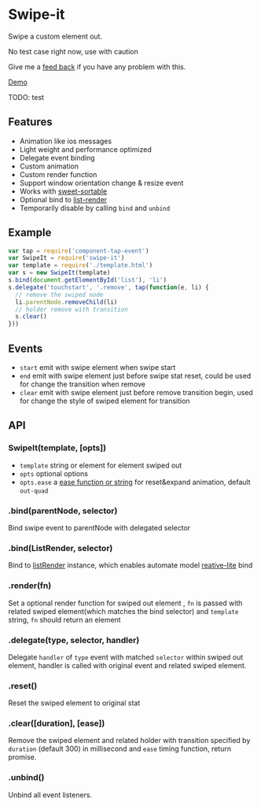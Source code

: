 # Swipe-it

Swipe a custom element out.

No test case right now, use with caution

Give me a [feed back](https://github.com/chemzqm/swipe-it/issues/new) if you have any problem with this.

[Demo](http://chemzqm.github.io/swipe-it/)

TODO: test

## Features

* Animation like ios messages
* Light weight and performance optimized
* Delegate event binding
* Custom animation
* Custom render function
* Support window orientation change & resize event
* Works with [sweet-sortable](https://github.com/chemzqm/sweet-sortable)
* Optional bind to [list-render](https://github.com/chemzqm/list-render)
* Temporarily disable by calling `bind` and `unbind`

## Example

``` js
var tap = require('component-tap-event')
var SwipeIt = require('swipe-it')
var template = require('./template.html')
var s = new SwipeIt(template)
s.bind(document.getElementById('list'), 'li')
s.delegate('touchstart', '.remove', tap(function(e, li) {
  // remove the swiped node
  li.parentNode.removeChild(li)
  // holder remove with transition
  s.clear()
}))
```

## Events

* `start` emit with swipe element when swipe start
* `end` emit with swipe element just before swipe stat reset, could be used for change the transition when remove
* `clear` emit with swipe element just before remove transition begin, used for change the style of swiped element for transition

## API

### SwipeIt(template, [opts])

* `template` string or element for element swiped out
* `opts` optional options
* `opts.ease` a [ease function or string](https://github.com/component/ease) for reset&expand animation, default `out-quad`

### .bind(parentNode, selector)

Bind swipe event to parentNode with delegated selector

### .bind(ListRender, selector)

Bind to [listRender](https://github.com/chemzqm/list-render) instance, which enables automate model [reative-lite](https://github.com/chemzqm/reactive-lite) bind

### .render(fn)

Set a optional render function for swiped out element , `fn` is passed with related swiped element(which matches the bind selector) and `template` string, `fn` should return an element

### .delegate(type, selector, handler)

Delegate `handler` of `type` event with matched `selector` within swiped out element, handler is called with original event and related swiped element.

### .reset()

Reset the swiped element to original stat

### .clear([duration], [ease])

Remove the swiped element and related holder with transition specified by `duration` (default 300) in millisecond and `ease` timing function, return promise.

### .unbind()

Unbind all event listeners.
